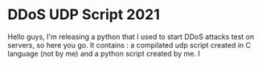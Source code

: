 # DDoS UDP Script 2021
Hello guys, I'm releasing a python that I used to start DDoS attacks test on servers, so here you go. It contains : a compilated udp script created in C language (not by me) and a python script created by me. I
